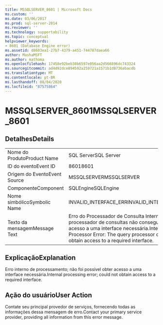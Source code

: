 ```yaml
---
title: MSSQLSERVER_8601 | Microsoft Docs
ms.custom: ''
ms.date: 03/06/2017
ms.prod: sql-server-2014
ms.reviewer: ''
ms.technology: supportability
ms.topic: conceptual
helpviewer_keywords:
- 8601 (Database Engine error)
ms.assetid: d8603ea1-27b7-4379-a451-744787daea66
author: MashaMSFT
ms.author: mathoma
ms.openlocfilehash: 17458e92beb38b6597e056aa2d566896dc743324
ms.sourcegitcommit: ad4d92dce894592a259721a1571b1d8736abacdb
ms.translationtype: MT
ms.contentlocale: pt-BR
ms.lasthandoff: 08/04/2020
ms.locfileid: "87575864"
---
```

# <a name="mssqlserver_8601"></a><span data-ttu-id="bf67e-102">MSSQLSERVER_8601</span><span class="sxs-lookup"><span data-stu-id="bf67e-102">MSSQLSERVER_8601</span></span>
    
## <a name="details"></a><span data-ttu-id="bf67e-103">Detalhes</span><span class="sxs-lookup"><span data-stu-id="bf67e-103">Details</span></span>  
  
|||  
|-|-|  
|<span data-ttu-id="bf67e-104">Nome do Produto</span><span class="sxs-lookup"><span data-stu-id="bf67e-104">Product Name</span></span>|<span data-ttu-id="bf67e-105">SQL Server</span><span class="sxs-lookup"><span data-stu-id="bf67e-105">SQL Server</span></span>|  
|<span data-ttu-id="bf67e-106">ID do evento</span><span class="sxs-lookup"><span data-stu-id="bf67e-106">Event ID</span></span>|<span data-ttu-id="bf67e-107">8601</span><span class="sxs-lookup"><span data-stu-id="bf67e-107">8601</span></span>|  
|<span data-ttu-id="bf67e-108">Origem do Evento</span><span class="sxs-lookup"><span data-stu-id="bf67e-108">Event Source</span></span>|<span data-ttu-id="bf67e-109">MSSQLSERVER</span><span class="sxs-lookup"><span data-stu-id="bf67e-109">MSSQLSERVER</span></span>|  
|<span data-ttu-id="bf67e-110">Componente</span><span class="sxs-lookup"><span data-stu-id="bf67e-110">Component</span></span>|<span data-ttu-id="bf67e-111">SQLEngine</span><span class="sxs-lookup"><span data-stu-id="bf67e-111">SQLEngine</span></span>|  
|<span data-ttu-id="bf67e-112">Nome simbólico</span><span class="sxs-lookup"><span data-stu-id="bf67e-112">Symbolic Name</span></span>|<span data-ttu-id="bf67e-113">INVALID_INTERFACE_ERR</span><span class="sxs-lookup"><span data-stu-id="bf67e-113">INVALID_INTERFACE_ERR</span></span>|  
|<span data-ttu-id="bf67e-114">Texto da mensagem</span><span class="sxs-lookup"><span data-stu-id="bf67e-114">Message Text</span></span>|<span data-ttu-id="bf67e-115">Erro do Processador de Consulta Interna: O processador de consultas não conseguiu obter acesso a uma interface necessária.</span><span class="sxs-lookup"><span data-stu-id="bf67e-115">Internal Query Processor Error: The query processor could not obtain access to a required interface.</span></span>|  
  
## <a name="explanation"></a><span data-ttu-id="bf67e-116">Explicação</span><span class="sxs-lookup"><span data-stu-id="bf67e-116">Explanation</span></span>  
 <span data-ttu-id="bf67e-117">Erro interno de processamento; não foi possível obter acesso a uma interface necessária.</span><span class="sxs-lookup"><span data-stu-id="bf67e-117">Internal processing error; could not obtain access to a required interface.</span></span>  
  
## <a name="user-action"></a><span data-ttu-id="bf67e-118">Ação do usuário</span><span class="sxs-lookup"><span data-stu-id="bf67e-118">User Action</span></span>  
 <span data-ttu-id="bf67e-119">Contate seu principal provedor de serviços, fornecendo todas as informações dessa mensagem de erro.</span><span class="sxs-lookup"><span data-stu-id="bf67e-119">Contact your primary service provider, providing all information from this error message.</span></span>  
  
  
